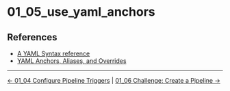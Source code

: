# 01_05_use_yaml_anchors

## References

- [A YAML Syntax reference](https://www.linode.com/docs/guides/yaml-reference/)
- [YAML Anchors, Aliases, and Overrides](https://www.linode.com/docs/guides/yaml-anchors-aliases-overrides-extensions/)

<!-- FooterStart -->
---
[← 01_04 Configure Pipeline Triggers](../01_04_configure_pipieline_triggers/README.md) | [01_06 Challenge: Create a Pipeline →](../01_06_challenge/README.md)
<!-- FooterEnd -->
